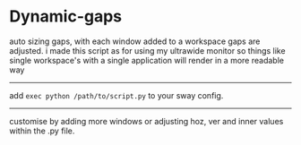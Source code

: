 # Dynamic-gaps
auto sizing gaps, with each window added to a workspace gaps are adjusted.
i made this script as for using my ultrawide monitor so things like single 
workspace's with a single application will render in a more readable way

--------------------------------------------------------------------------
add `exec python /path/to/script.py` to your sway config.

--------------------------------------------------------------------------
customise by adding more windows or adjusting hoz, ver and inner values 
within the .py file.
